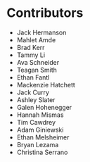 # Contributors

- Jack Hermanson
- Mahlet Amde
- Brad Kerr
- Tammy Li
- Ava Schneider
- Teagan Smith
- Ethan Fantl
- Mackenzie Hatchett
- Jack Curry
- Ashley Slater
- Galen Hohenegger
- Hannah Mismas
- Tim Cawdrey
- Adam Giniewski
- Ethan Melsheimer
- Bryan Lezama
- Christina Serrano
